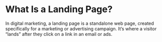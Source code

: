 # **What Is a Landing Page?**
<p>
  In digital marketing, a landing page is a standalone web page, created specifically for a marketing or advertising campaign. It’s where a visitor “lands” after     they click on a link in an email or ads.
</p>
